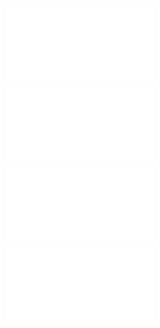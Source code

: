 ![@](steps/prompt.45704486.md)

![@](steps/_.ae61325b.md)

![@](steps/approach.3e0d5a8f.md)

![@](steps/_.eb4d1820.md)